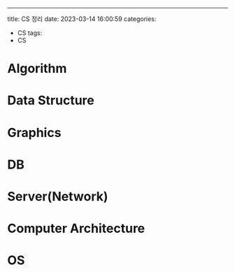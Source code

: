 ---
title: CS 정리
date: 2023-03-14 16:00:59
categories: 
- CS
tags: 
- CS


# Algorithm

# Data Structure

# Graphics

# DB

# Server(Network)

# Computer Architecture

# OS